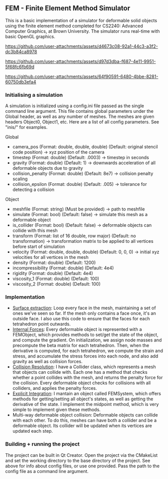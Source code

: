## FEM - Finite Element Method Simulator
This is a basic implementation of a simulator for deformable solid objects using the finite element method completed for CS2240: Advanced Computer Graphics, at Brown University. The simulator runs real-time with basic OpenGL graphics.

https://github.com/user-attachments/assets/d4673c08-92a1-44c3-a3f2-dc3b84ca8978

https://github.com/user-attachments/assets/d97d3dba-f687-4e11-9951-5f68fc6fb69d

https://github.com/user-attachments/assets/64f90591-6480-4bbe-8281-60750db3efa4

### Initialising a simulation
A simulation is initialized using a config.ini file passed as the single command line argument. This file contains global parameters under the Global header, as well as any number of meshes. The meshes are given headers Object0, Object1, etc. Here are a list of all config parameters. See "inis/" for examples.

Global
- camera_pos (Format: double, double, double) (Default: original stencil code position) -> xyz position of the camera 
- timestep (Format: double) (Default: .0003) -> timestep in seconds
- gravity (Format: double) (Default: 1) -> downwards acceleration of all deformable objects due to gravity
- collision_penalty (Format: double) (Default: 8e7) -> collision penalty scaling
- collision_epsilon (Format: double) (Default: .005) -> tolerance for detecting a collision

Object
- meshfile (Format: string) (Must be provided) -> path to meshfile
- simulate (Format: bool) (Default: false) -> simulate this mesh as a deformable object
- is_collider (Format: bool) (Default: false) -> deformable objects can collide with this mesh
- transform (Format: list of 16 double, row major) (Default: no transformation) -> transformation matrix to be applied to all vertices before start of simulation
- velocity (Format: double, double, double) (Default: 0, 0, 0) -> initial xyz velocities for all vertices in the mesh
- density (Format: double) (Default: 1200)
- incompressibility (Format: double) (Default: 4e4)
- rigidity (Format: double) (Default: 4e4)
- viscosity_1 (Format: double) (Default: 100)
- viscosity_2 (Format: double) (Default: 100)

### Implementation
- [Surface extraction](https://github.com/wiedmann-trey/fem/blob/8d34f2ff7cc44fcd9033da3c33d7489955db4480/src/extractfaces.cpp#L69): Loop every face in the mesh, maintaining a set of ones we've seen so far. If the mesh only contains a face once, it's an outside face. I also use this code to ensure that the faces for each tetrahedron point outwards.
- [Internal Forces](https://github.com/wiedmann-trey/fem/blob/8d34f2ff7cc44fcd9033da3c33d7489955db4480/src/femobject.cpp#L160): Every deformable object is represented with a FEMObject, which provides methods to set/get the state of the object, and compute the gradient. On initialization, we assign node masses and precompute the beta matrix for each tetrahedron. Then, when the derivative is computed, for each tetrahedron, we compute the strain and stress, and accumulate the stress forces into each node, and also add gravity as well as collision forces.
- [Collision Resolution](https://github.com/wiedmann-trey/fem/blob/8d34f2ff7cc44fcd9033da3c33d7489955db4480/src/collider.cpp#L62): I have a Collider class, which represents a mesh that objects can collide with. Each one has a method that checks whether a point collides with the mesh, and returns the penalty force for the collision. Every deformable object checks for collisions with all colliders, and applies the penalty forces.
- [Explicit Integration](https://github.com/wiedmann-trey/fem/blob/8d34f2ff7cc44fcd9033da3c33d7489955db4480/src/midpoint.h#L6): I mantain an object called FEMSystem, which offers methods for getting/setting all object's states, as well as getting the derivative of the state. I implement the midpoint method, which is very simple to implement given these methods.
- Multi-way deformable object collision: Deformable objects can collide with each other. To do this, meshes can have both a collider and be a deformable object. Its collider will be updated when its vertices are updated each step.

### Building + running the project
The project can be built in Qt Creator. Open the project via the CMakeList and set the working directory to the base directory of the project. See above for info about config files, or use one provided. Pass the path to the config file as a command line argument.
